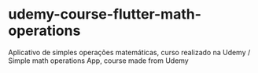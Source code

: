 # udemy-course-flutter-math-operations
Aplicativo de simples operações matemáticas, curso realizado na Udemy / Simple math operations App, course made from Udemy
